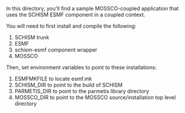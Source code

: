 In this directory, you'll find a sample MOSSCO-coupled application that uses the 
SCHISM ESMF component in a coupled context.

You will need to first install and compile the following:
1) SCHISM trunk
2) ESMF
3) schism-esmf component wrapper
4) MOSSCO 

Then, set environment variables to point to these installations:

1) ESMFMKFILE to locate esmf.mk
2) SCHISM_DIR to point to the build of SCHISM
3) PARMETIS_DIR to point to the parmetis library directory
4) MOSSCO_DIR to point to the MOSSCO source/installation top level directory

